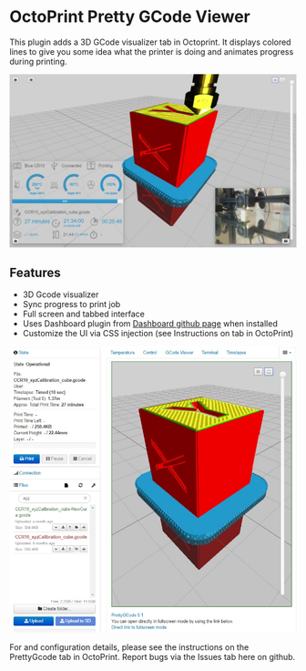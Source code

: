 OctoPrint Pretty GCode Viewer
=========================

This plugin adds a 3D GCode visualizer tab in Octoprint. It displays colored lines to give you some idea what the printer is doing and animates progress during printing. 

![Screenshot](/Screenshots/PrettyGcode-Screen2.jpg)

## Features

* 3D Gcode visualizer
* Sync progress to print job
* Full screen and tabbed interface
* Uses Dashboard plugin from [Dashboard github page](https://github.com/StefanCohen/OctoPrint-Dashboard) when installed
* Customize the UI via CSS injection (see Instructions on tab in OctoPrint)


![Screenshot](/Screenshots/PrettyGcode-Screen3.jpg)


For and configuration details, please see the instructions on the PrettyGcode tab in OctoPrint. Report bugs via the Issues tab here on github.
